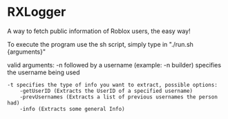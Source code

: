 # RXLogger
A way to fetch public information of Roblox users, the easy way!

To execute the program use the sh script, simply type in "./run.sh {arguments}"

valid arguments:
    -n followed by a username (example: -n builder)
        specifies the username being used

    -t specifies the type of info you want to extract, possible options:
        -getUserID (Extracts the UserID of a specified username)
        -prevUsernames (Extracts a list of previous usernames the person had)
        -info (Extracts some general Info)
